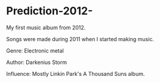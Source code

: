 # Prediction-2012-
My first music album from 2012.

Songs were made during 2011 when I started making music.

Genre: Electronic metal

Author: Darkenius Storm

Influence: Mostly Linkin Park's A Thousand Suns album.
